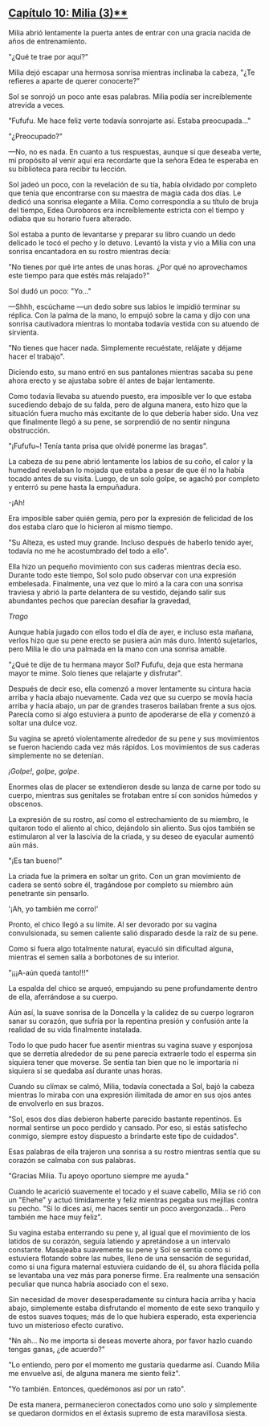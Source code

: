 
## [Capítulo 10: Milia (3)**](https://novelnext.dramanovels.io/nc/son-of-the-hero-king/chapter-10-milia3 "Capítulo 10: Milia(3)**")


Milia abrió lentamente la puerta antes de entrar con una gracia nacida de años de entrenamiento. 

"¿Qué te trae por aquí?" 

Milia dejó escapar una hermosa sonrisa mientras inclinaba la cabeza, "¿Te refieres a aparte de querer conocerte?" 

Sol se sonrojó un poco ante esas palabras. Milia podía ser increíblemente atrevida a veces. 

"Fufufu. Me hace feliz verte todavía sonrojarte así. Estaba preocupada..."

"¿Preocupado?" 

—No, no es nada. En cuanto a tus respuestas, aunque sí que deseaba verte, mi propósito al venir aquí era recordarte que la señora Edea te esperaba en su biblioteca para recibir tu lección.

Sol jadeó un poco, con la revelación de su tía, había olvidado por completo que tenía que encontrarse con su maestra de magia cada dos días. Le dedicó una sonrisa elegante a Milia. Como correspondía a su título de bruja del tiempo, Edea Ouroboros era increíblemente estricta con el tiempo y odiaba que su horario fuera alterado.

Sol estaba a punto de levantarse y preparar su libro cuando un dedo delicado le tocó el pecho y lo detuvo. Levantó la vista y vio a Milia con una sonrisa encantadora en su rostro mientras decía:

"No tienes por qué irte antes de unas horas. ¿Por qué no aprovechamos este tiempo para que estés más relajado?"

Sol dudó un poco: "Yo..."

—Shhh, escúchame —un dedo sobre sus labios le impidió terminar su réplica. Con la palma de la mano, lo empujó sobre la cama y dijo con una sonrisa cautivadora mientras lo montaba todavía vestida con su atuendo de sirvienta.

"No tienes que hacer nada. Simplemente recuéstate, relájate y déjame hacer el trabajo".

Diciendo esto, su mano entró en sus pantalones mientras sacaba su pene ahora erecto y se ajustaba sobre él antes de bajar lentamente.

Como todavía llevaba su atuendo puesto, era imposible ver lo que estaba sucediendo debajo de su falda, pero de alguna manera, esto hizo que la situación fuera mucho más excitante de lo que debería haber sido. Una vez que finalmente llegó a su pene, se sorprendió de no sentir ninguna obstrucción.

"¡Fufufu~! Tenía tanta prisa que olvidé ponerme las bragas".

La cabeza de su pene abrió lentamente los labios de su coño, el calor y la humedad revelaban lo mojada que estaba a pesar de que él no la había tocado antes de su visita. Luego, de un solo golpe, se agachó por completo y enterró su pene hasta la empuñadura.

-¡Ah!

Era imposible saber quién gemía, pero por la expresión de felicidad de los dos estaba claro que lo hicieron al mismo tiempo.

"Su Alteza, es usted muy grande. Incluso después de haberlo tenido ayer, todavía no me he acostumbrado del todo a ello".

Ella hizo un pequeño movimiento con sus caderas mientras decía eso. Durante todo este tiempo, Sol solo pudo observar con una expresión embelesada. Finalmente, una vez que lo miró a la cara con una sonrisa traviesa y abrió la parte delantera de su vestido, dejando salir sus abundantes pechos que parecían desafiar la gravedad,

*Trago*

Aunque había jugado con ellos todo el día de ayer, e incluso esta mañana, verlos hizo que su pene erecto se pusiera aún más duro. Intentó sujetarlos, pero Milia le dio una palmada en la mano con una sonrisa amable.

"¿Qué te dije de tu hermana mayor Sol? Fufufu, deja que esta hermana mayor te mime. Solo tienes que relajarte y disfrutar".

Después de decir eso, ella comenzó a mover lentamente su cintura hacia arriba y hacia abajo nuevamente. Cada vez que su cuerpo se movía hacia arriba y hacia abajo, un par de grandes traseros bailaban frente a sus ojos. Parecía como si algo estuviera a punto de apoderarse de ella y comenzó a soltar una dulce voz.

Su vagina se apretó violentamente alrededor de su pene y sus movimientos se fueron haciendo cada vez más rápidos. Los movimientos de sus caderas simplemente no se detenían.

*¡Golpe!*, *golpe*, *golpe*.

Enormes olas de placer se extendieron desde su lanza de carne por todo su cuerpo, mientras sus genitales se frotaban entre sí con sonidos húmedos y obscenos. 

La expresión de su rostro, así como el estrechamiento de su miembro, le quitaron todo el aliento al chico, dejándolo sin aliento. Sus ojos también se estimularon al ver la lascivia de la criada, y su deseo de eyacular aumentó aún más.

"¡Es tan bueno!"

La criada fue la primera en soltar un grito. Con un gran movimiento de cadera se sentó sobre él, tragándose por completo su miembro aún penetrante sin pensarlo.

'¡Ah, yo también me corro!' 

Pronto, el chico llegó a su límite. Al ser devorado por su vagina convulsionada, su semen caliente salió disparado desde la raíz de su pene.

Como si fuera algo totalmente natural, eyaculó sin dificultad alguna, mientras el semen salía a borbotones de su interior. 

"¡¡¡A-aún queda tanto!!!"

La espalda del chico se arqueó, empujando su pene profundamente dentro de ella, aferrándose a su cuerpo.

Aún así, la suave sonrisa de la Doncella y la calidez de su cuerpo lograron sanar su corazón, que sufría por la repentina presión y confusión ante la realidad de su vida finalmente instalada. 

Todo lo que pudo hacer fue asentir mientras su vagina suave y esponjosa que se derretía alrededor de su pene parecía extraerle todo el esperma sin siquiera tener que moverse. Se sentía tan bien que no le importaría ni siquiera si se quedaba así durante unas horas.

Cuando su clímax se calmó, Milia, todavía conectada a Sol, bajó la cabeza mientras lo miraba con una expresión ilimitada de amor en sus ojos antes de envolverlo en sus brazos.

"Sol, esos dos días debieron haberte parecido bastante repentinos. Es normal sentirse un poco perdido y cansado. Por eso, si estás satisfecho conmigo, siempre estoy dispuesto a brindarte este tipo de cuidados".

Esas palabras de ella trajeron una sonrisa a su rostro mientras sentía que su corazón se calmaba con sus palabras.

"Gracias Milia. Tu apoyo oportuno siempre me ayuda."

Cuando le acarició suavemente el tocado y el suave cabello, Milia se rió con un "Ehehe" y actuó tímidamente y feliz mientras pegaba sus mejillas contra su pecho. "Si lo dices así, me haces sentir un poco avergonzada... Pero también me hace muy feliz".

Su vagina estaba enterrando su pene y, al igual que el movimiento de los latidos de su corazón, seguía latiendo y apretándose a un intervalo constante. Masajeaba suavemente su pene y Sol se sentía como si estuviera flotando sobre las nubes, lleno de una sensación de seguridad, como si una figura maternal estuviera cuidando de él, su ahora flácida polla se levantaba una vez más para ponerse firme. Era realmente una sensación peculiar que nunca habría asociado con el sexo.

Sin necesidad de mover desesperadamente su cintura hacia arriba y hacia abajo, simplemente estaba disfrutando el momento de este sexo tranquilo y de estos suaves toques; más de lo que hubiera esperado, esta experiencia tuvo un misterioso efecto curativo.

"Nn ah... No me importa si deseas moverte ahora, por favor hazlo cuando tengas ganas, ¿de acuerdo?"

"Lo entiendo, pero por el momento me gustaría quedarme así. Cuando Milia me envuelve así, de alguna manera me siento feliz".

"Yo también. Entonces, quedémonos así por un rato".

De esta manera, permanecieron conectados como uno solo y simplemente se quedaron dormidos en el éxtasis supremo de esta maravillosa siesta.